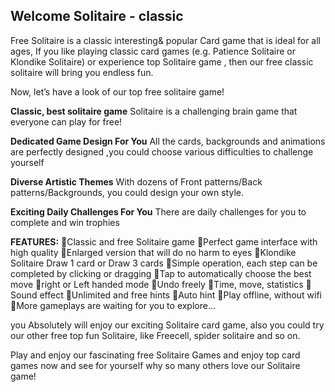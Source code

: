 ## Welcome Solitaire - classic

Free Solitaire is a classic interesting& popular Card game that is ideal for all ages, If you like playing classic card games (e.g. Patience Solitaire or Klondike Solitaire) or experience top Solitaire game , then our free classic solitaire will bring you endless fun.

Now, let’s have a look of our top free solitaire game!

<b>Classic, best solitaire game</b>
Solitaire is a challenging brain game that everyone can play for free!

<b>Dedicated Game Design For You</b>
All the cards, backgrounds and animations are perfectly designed ,you could choose various difficulties to challenge yourself

<b>Diverse Artistic Themes</b>
With dozens of Front patterns/Back patterns/Backgrounds, you could design your own style.

<b>Exciting Daily Challenges For You</b>
There are daily challenges for you to complete and win trophies

<b>FEATURES:</b>
🌵Classic and free Solitaire game
🌵Perfect game interface with high quality
🌵Enlarged version that will do no harm to eyes
🌵Klondike Solitaire Draw 1 card or Draw 3 cards
🌵Simple operation, each step can be completed by clicking or dragging
🌵Tap to automatically choose the best move
🌵right or Left handed mode
🌵Undo freely
🌵Time, move, statistics
🌵Sound effect
🌵Unlimited and free hints
🌵Auto hint
🌵Play offline, without wifi
🌵More gameplays are waiting for you to explore...

you Absolutely will enjoy our exciting Solitaire card game, also you could try our other free top fun Solitaire, like Freecell, spider solitaire and so on.

Play and enjoy our fascinating free Solitaire Games and enjoy top card games now and see for yourself why so many others love our Solitaire game!
